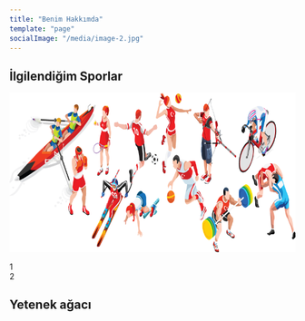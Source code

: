 ```yaml
---
title: "Benim Hakkımda"
template: "page"
socialImage: "/media/image-2.jpg"
---
```


## İlgilendiğim Sporlar

![](/media/sporlar/sporlar-genel.png)
 
 <div class="col-lg-6"> 1</div>
 <div class="col-lg-6">2 </div>


## Yetenek ağacı